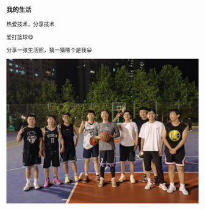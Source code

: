 ### 我的生活
热爱技术，分享技术

爱打篮球😋



分享一张生活照，猜一猜哪个是我😀

![6fe059bff8a21025143fb331366fe87b](https://raw.githubusercontent.com/Elmo2022/pictureBed/master/img/202407192217219.jpg)